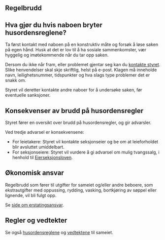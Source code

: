 ## Regelbrudd

## Hva gjør du hvis naboen bryter husordensreglene?

Ta først kontakt med naboen på en konstruktiv måte og forsøk å løse saken på egen hånd. Husk at det er lov til å ha sosiale sammenkomster, vær hyggelig og imøtekommende når du tar opp saken.

Dersom du ikke når fram, eller problemet gjentar seg kan du [kontakte styret](/styret/). Slike henvendelser skal skje skriftlig, helst på e-post. Klagen må inneholde navn, leilighetsnummer, tidspunkter og hva slags type problemer det er snakk om.

Styret vil deretter kontakte andre naboer for å undersøke saken, før eventuelle sanksjoner.

## Konsekvenser av brudd på husordensregler

Styret fører en oversikt over brudd på husordensregler, og gir advarsler.

Ved tredje advarsel er konsekvensene:

- For leietakere: Styret vil kontakte seksjonseier og be om at leieforholdet blir avsluttet umiddelbart.
- For seksjonseiere: Styret vil vurdere å gi advarsel om mulig tvangssalg, i henhold til [Eierseksjonsloven](/nyttig/lover/).

## Økonomisk ansvar

Regelbrudd som fører til utgifter for sameiet og/eller andre beboere, som ekstrautgifter med oppussing, rydding, vasking, bortkjøring av søppel eller lignende, vil bli fulgt opp.

Se [side om erstatingsansvar](/nyttig/erstatningsansvar/).

## Regler og vedtekter

Se også [husordensreglene](/nyttig/husordensregler/) og [vedtektene](/nyttig/vedtekter/) til sameiet.
